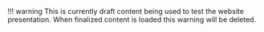 
!!! warning
    This is currently draft content being used to test the website presentation.  When finalized content is loaded this warning will be deleted. 